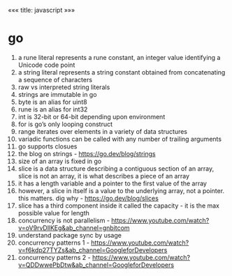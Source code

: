 «««
title: javascript
»»»

# go
1. a rune literal represents a rune constant, an integer value identifying a Unicode code point
2. a string literal represents a string constant obtained from concatenating a sequence of characters
3. raw vs interpreted string literals
4. strings are immutable in go
5. byte is an alias for uint8
6. rune is an alias for int32
7. int is 32-bit or 64-bit depending upon environment
8. for is go’s only looping construct
9. range iterates over elements in a variety of data structures
10. variadic functions can be called with any number of trailing arguments
11. go supports closues
12. the blog on strings - https://go.dev/blog/strings
13. size of an array is fixed in go
14. slice is a data structure describing a contiguous section of an array, slice is not an array, it is what describes a piece of an array
15. it has a length variable and a pointer to the first value of the array
16. however, a slice in itself is a value to the underlying array, not a pointer. this matters. dig why - https://go.dev/blog/slices
17. slice has a third component inside it called the capacity - it is the max possible value for length
18. concurrency is not parallelism - https://www.youtube.com/watch?v=oV9rvDllKEg&ab_channel=gnbitcom 
19. understand package sync by usage
20. concurrency patterns 1 - https://www.youtube.com/watch?v=f6kdp27TYZs&ab_channel=GoogleforDevelopers 
21. concurrency patterns 2 - https://www.youtube.com/watch?v=QDDwwePbDtw&ab_channel=GoogleforDevelopers 
